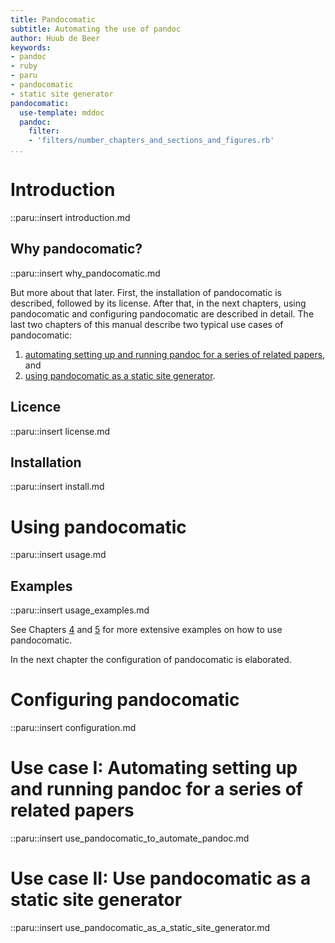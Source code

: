 ```yaml
---
title: Pandocomatic
subtitle: Automating the use of pandoc
author: Huub de Beer
keywords:
- pandoc
- ruby
- paru
- pandocomatic
- static site generator
pandocomatic:
  use-template: mddoc
  pandoc:
    filter: 
    - 'filters/number_chapters_and_sections_and_figures.rb'
...
```



# Introduction

::paru::insert introduction.md

## Why pandocomatic?

::paru::insert why_pandocomatic.md

But more about that later. First, the installation of pandocomatic is
described, followed by its license.  After that, in the next chapters, using
pandocomatic and configuring pandocomatic are described in detail. The last
two chapters of this manual describe two typical use cases of pandocomatic:

1.  [automating setting up and running pandoc for a series of related papers](#use-case-i-automating-setting-up-and-running-pandoc-for-a-series-of-related-papers), and 
2.  [using pandocomatic as a static site
    generator](#use-case-ii-use-pandocomatic-as-a-static-site-generator).

## Licence

::paru::insert license.md

## Installation

::paru::insert install.md

# Using pandocomatic

::paru::insert usage.md

## Examples

::paru::insert usage_examples.md


See Chapters
[4](#use-case-i-automating-setting-up-and-running-pandoc-for-a-series-of-related-papers)
and
[5](#use-case-ii-use-pandocomatic-as-a-static-site-generator)
for more extensive examples on how to use pandocomatic.

In the next chapter the configuration of pandocomatic is elaborated.

# Configuring pandocomatic

::paru::insert configuration.md

# Use case I: Automating setting up and running pandoc for a series of related papers

::paru::insert use_pandocomatic_to_automate_pandoc.md

# Use case II: Use pandocomatic as a static site generator

::paru::insert use_pandocomatic_as_a_static_site_generator.md


